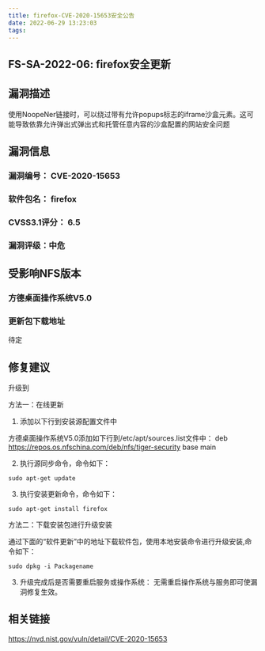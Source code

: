 ```yaml
---
title: firefox-CVE-2020-15653安全公告
date: 2022-06-29 13:23:03
tags:
---
```

## FS-SA-2022-06: firefox安全更新

## 漏洞描述

使用NoopeNer链接时，可以绕过带有允许popups标志的iframe沙盒元素。这可能导致依靠允许弹出式弹出式和托管任意内容的沙盒配置的网站安全问题

## 漏洞信息

###    漏洞编号： CVE-2020-15653

###    软件包名： firefox

###    CVSS3.1评分： 6.5

###    漏洞评级：中危

## 受影响NFS版本

###    方德桌面操作系统V5.0

### 更新包下载地址

待定

## 修复建议

升级到 

方法一：在线更新

1. 添加以下行到安装源配置文件中

方德桌面操作系统V5.0添加如下行到/etc/apt/sources.list文件中：
deb https://repos.os.nfschina.com/deb/nfs/tiger-security base main

2. 执行源同步命令，命令如下：

```
sudo apt-get update
```

3. 执行安装更新命令，命令如下：

```
sudo apt-get install firefox
```

方法二：下载安装包进行升级安装

通过下面的“软件更新”中的地址下载软件包，使用本地安装命令进行升级安装,命令如下：

```
sudo dpkg -i Packagename
```

3. 升级完成后是否需要重启服务或操作系统：
   无需重启操作系统与服务即可使漏洞修复生效。

## 相关链接

https://nvd.nist.gov/vuln/detail/CVE-2020-15653

